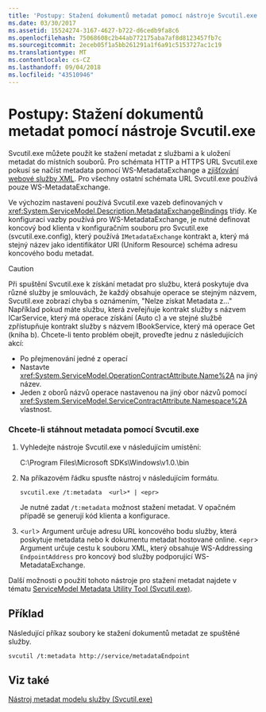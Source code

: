 ```yaml
---
title: 'Postupy: Stažení dokumentů metadat pomocí nástroje Svcutil.exe'
ms.date: 03/30/2017
ms.assetid: 15524274-3167-4627-b722-d6cedb9fa8c6
ms.openlocfilehash: 75068608c2b44ab772175aba7af8d8123457fb7c
ms.sourcegitcommit: 2eceb05f1a5bb261291a1f6a91c5153727ac1c19
ms.translationtype: MT
ms.contentlocale: cs-CZ
ms.lasthandoff: 09/04/2018
ms.locfileid: "43510946"
---
```

# <a name="how-to-use-svcutilexe-to-download-metadata-documents"></a>Postupy: Stažení dokumentů metadat pomocí nástroje Svcutil.exe
Svcutil.exe můžete použít ke stažení metadat z službami a k uložení metadat do místních souborů. Pro schémata HTTP a HTTPS URL Svcutil.exe pokusí se načíst metadata pomocí WS-MetadataExchange a [zjišťování webové služby XML](https://go.microsoft.com/fwlink/?LinkId=94950). Pro všechny ostatní schémata URL Svcutil.exe používá pouze WS-MetadataExchange.  
  
 Ve výchozím nastavení používá Svcutil.exe vazeb definovaných v <xref:System.ServiceModel.Description.MetadataExchangeBindings> třídy. Ke konfiguraci vazby používá pro WS-MetadataExchange, je nutné definovat koncový bod klienta v konfiguračním souboru pro Svcutil.exe (svcutil.exe.config), který používá `IMetadataExchange` kontrakt a, který má stejný název jako identifikátor URI (Uniform Resource) schéma adresu koncového bodu metadat.  
  
> [!CAUTION]
>  Při spuštění Svcutil.exe k získání metadat pro službu, která poskytuje dva různé služby je smlouvách, že každý obsahuje operace se stejným názvem, Svcutil.exe zobrazí chyba s oznámením, "Nelze získat Metadata z..." Například pokud máte službu, která zveřejňuje kontrakt služby s názvem ICarService, který má operace získání (Auto c) a ve stejné službě zpřístupňuje kontrakt služby s názvem IBookService, který má operace Get (kniha b). Chcete-li tento problém obejít, proveďte jednu z následujících akcí:  
>   
>  -   Po přejmenování jedné z operací  
> -   Nastavte <xref:System.ServiceModel.OperationContractAttribute.Name%2A> na jiný název.  
> -   Jeden z oborů názvů operace nastavenou na jiný obor názvů pomocí <xref:System.ServiceModel.ServiceContractAttribute.Namespace%2A> vlastnost.  
  
### <a name="to-download-metadata-using-svcutilexe"></a>Chcete-li stáhnout metadata pomocí Svcutil.exe  
  
1.  Vyhledejte nástroje Svcutil.exe v následujícím umístění:  
  
     C:\Program Files\Microsoft SDKs\Windows\v1.0.\bin  
  
2.  Na příkazovém řádku spusťte nástroj v následujícím formátu.  
  
    ```  
    svcutil.exe /t:metadata  <url>* | <epr>  
    ```  
  
     Je nutné zadat `/t:metadata` možnost stažení metadat. V opačném případě se generují kód klienta a konfigurace.  
  
3.  <`url`> Argument určuje adresu URL koncového bodu služby, která poskytuje metadata nebo k dokumentu metadat hostované online. <`epr`> Argument určuje cestu k souboru XML, který obsahuje WS-Addressing `EndpointAddress` pro koncový bod služby podporující WS-MetadataExchange.  
  
 Další možnosti o použití tohoto nástroje pro stažení metadat najdete v tématu [ServiceModel Metadata Utility Tool (Svcutil.exe)](../../../../docs/framework/wcf/servicemodel-metadata-utility-tool-svcutil-exe.md).  
  
## <a name="example"></a>Příklad  
 Následující příkaz soubory ke stažení dokumentů metadat ze spuštěné služby.  
  
```  
svcutil /t:metadata http://service/metadataEndpoint  
```  
  
## <a name="see-also"></a>Viz také  
 [Nástroj metadat modelu služby (Svcutil.exe)](../../../../docs/framework/wcf/servicemodel-metadata-utility-tool-svcutil-exe.md)
